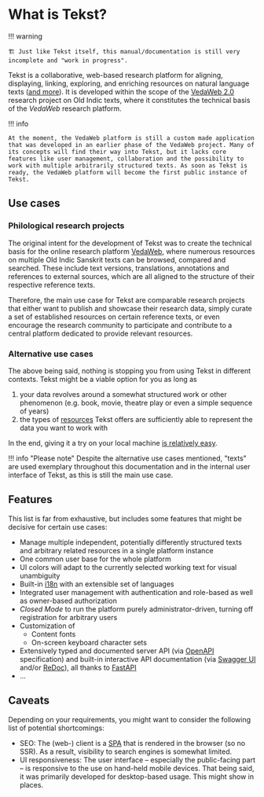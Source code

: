 # What is Tekst?

!!! warning

    🏗 Just like Tekst itself, this manual/documentation is still very incomplete and "work in progress".

Tekst is a collaborative, web-based research platform for aligning, displaying, linking, exploring, and enriching resources on natural language texts ([and more](#alternative-use-cases)). It is developed within the scope of the [VedaWeb 2.0](https://vedaweb.uni-koeln.de/) research project on Old Indic texts, where it constitutes the technical basis of the *VedaWeb* research platform.

!!! info

    At the moment, the VedaWeb platform is still a custom made application that was developed in an earlier phase of the VedaWeb project. Many of its concepts will find their way into Tekst, but it lacks core features like user management, collaboration and the possibility to work with multiple arbitrarily structured texts. As soon as Tekst is ready, the VedaWeb platform will become the first public instance of Tekst.


## Use cases

### Philological research projects

The original intent for the development of Tekst was to create the technical basis for the online research platform [VedaWeb](https://vedaweb.uni-koeln.de/), where numerous resources on multiple Old Indic Sanskrit texts can be browsed, compared and searched. These include text versions, translations, annotations and references to external sources, which are all aligned to the structure of their respective reference texts.

Therefore, the main use case for Tekst are comparable research projects that either want to publish and showcase their research data, simply curate a set of established resources on certain reference texts, or even encourage the research community to participate and contribute to a central platform dedicated to provide relevant resources.

### Alternative use cases

The above being said, nothing is stopping you from using Tekst in different contexts. Tekst might be a viable option for you as long as

1. your data revolves around a somewhat structured work or other phenomenon (e.g. book, movie, theatre play or even a simple sequence of years)
2. the types of [resources](concepts.md#resources) Tekst offers are sufficiently able to represent the data you want to work with

In the end, giving it a try on your local machine [is relatively easy](setup/installation.md#deploy-via-docker-recommended).

!!! info "Please note"
    Despite the alternative use cases mentioned, "texts" are used exemplary throughout this documentation and in the internal user interface of Tekst, as this is still the main use case.


## Features

This list is far from exhaustive, but includes some features that might be decisive for certain use cases:

- Manage multiple independent, potentially differently structured texts and arbitrary related resources in a single platform instance
- One common user base for the whole platform
- UI colors will adapt to the currently selected working text for visual unambiguity
- Built-in [i18n](https://en.wikipedia.org/wiki/Internationalization_and_localization) with an extensible set of languages
- Integrated user management with authentication and role-based as well as owner-based authorization
- *Closed Mode* to run the platform purely administrator-driven, turning off registration for arbitrary users
- Customization of
    - Content fonts
    - On-screen keyboard character sets
- Extensively typed and documented server API (via [OpenAPI](https://spec.openapis.org/oas/v3.0.2) specification) and built-in interactive API documentation (via [Swagger UI](https://github.com/swagger-api/swagger-ui) and/or [ReDoc](https://github.com/Redocly/redoc)), all thanks to [FastAPI](https://github.com/tiangolo/fastapi)
- ...


## Caveats

Depending on your requirements, you might want to consider the following list of potential shortcomings:

- SEO: The (web-) client is a [SPA](https://en.wikipedia.org/wiki/Single-page_application) that is rendered in the browser (so no SSR). As a result, visibility to search engines is somewhat limited.
- UI responsiveness: The user interface – especially the public-facing part – is responsive to the use on hand-held mobile devices. That being said, it was primarily developed for desktop-based usage. This might show in places.
